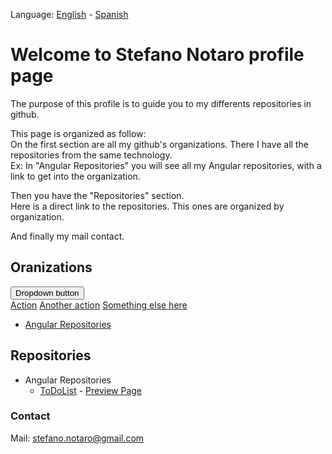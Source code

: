 Language: [English](/README.md) - [Spanish](/README.es.md)

# Welcome to Stefano Notaro profile page

The purpose of this profile is to guide you to my differents repositories in github.

This page is organized as follow:  
 On the first section are all my github's organizations. There I have all the repositories from the same technology.  
 Ex: In "Angular Repositories" you will see all my Angular repositories, with a link to get into the organization.

Then you have the "Repositories" section.  
 Here is a direct link to the repositories. This ones are organized by organization.

And finally my mail contact.

## **Oranizations**

<div class="dropdown">
  <button class="btn btn-secondary dropdown-toggle" type="button" id="dropdownMenuButton" data-toggle="dropdown" aria-haspopup="true" aria-expanded="false">
    Dropdown button
  </button>
  <div class="dropdown-menu" aria-labelledby="dropdownMenuButton">
    <a class="dropdown-item" href="#">Action</a>
    <a class="dropdown-item" href="#">Another action</a>
    <a class="dropdown-item" href="#">Something else here</a>
  </div>
</div>

-   [Angular Repositories](https://github.com/StefanoNotaro-AngularRepositories 'Angular Repositories')

## **Repositories**

-   Angular Repositories
    -   [ToDoList](https://github.com/StefanoNotaro-AngularRepositories/ToDoList 'To-Do app project') - [Preview Page](https://stefanonotaro-angularrepositories.github.io/ToDoList/)

### **Contact**

Mail: stefano.notaro@gmail.com
